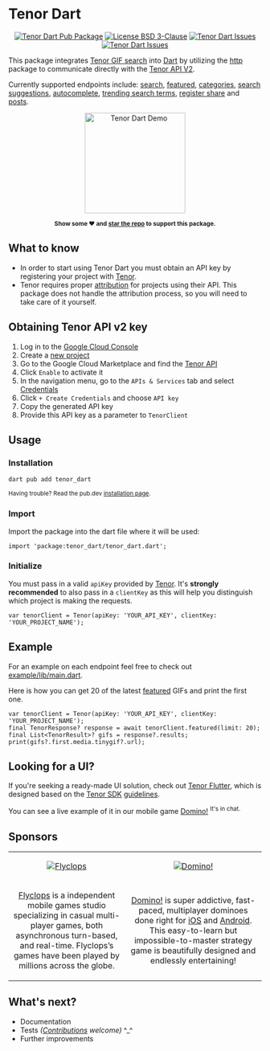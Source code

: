 # Tenor Dart

<p align="center">
  <a href="https://pub.dartlang.org/packages/tenor_dart"><img src="https://img.shields.io/pub/v/tenor_dart.svg" alt="Tenor Dart Pub Package" /></a>
  <a href="https://opensource.org/license/bsd-3-clause"><img src="https://img.shields.io/badge/License-BSD_3--Clause-blue.svg" alt="License BSD 3-Clause" /></a>
  <a href="https://github.com/flyclops/tenor_dart/stargazers"><img src="https://img.shields.io/github/stars/flyclops/tenor_dart?style=flat" alt="Tenor Dart Issues" /></a>
  <a href="https://github.com/flyclops/tenor_dart/issues"><img src="https://img.shields.io/github/issues/flyclops/tenor_dart" alt="Tenor Dart Issues" /></a>
</p>

This package integrates [Tenor GIF search](httpsku://tenor.com/) into [Dart](https://dart.dev/) by utilizing the [http](https://pub.dev/packages/http) package to communicate directly with the [Tenor API V2](https://developers.google.com/tenor/guides/quickstart).

Currently supported endpoints include: [search](https://developers.google.com/tenor/guides/endpoints#search), [featured](https://developers.google.com/tenor/guides/endpoints#featured), [categories](https://developers.google.com/tenor/guides/endpoints#categories), [search suggestions](https://developers.google.com/tenor/guides/endpoints#search-suggestions), [autocomplete](https://developers.google.com/tenor/guides/endpoints#autocomplete), [trending search terms](https://developers.google.com/tenor/guides/endpoints#trending-search), [register share](https://developers.google.com/tenor/guides/endpoints#register-share) and [posts](https://developers.google.com/tenor/guides/endpoints#posts).

<p align="center"><img src="https://github.com/flyclops/tenor_dart/raw/main/example/assets/demo.gif" width="200" alt="Tenor Dart Demo"/></p>

<p align="center"><strong><sup>Show some ❤️ and <a href="https://github.com/flyclops/tenor_dart">star the repo</a> to support this package.</sup></strong></p>

## What to know

- In order to start using Tenor Dart you must obtain an API key by registering your project with [Tenor](https://developers.google.com/tenor/guides/quickstart).
- Tenor requires proper [attribution](https://developers.google.com/tenor/guides/attribution) for projects using their API. This package does not handle the attribution process, so you will need to take care of it yourself.

## Obtaining Tenor API v2 key

1. Log in to the [Google Cloud Console](https://console.cloud.google.com)
2. Create a [new project](https://console.cloud.google.com/projectcreate)
3. Go to the Google Cloud Marketplace and find the [Tenor API](https://console.cloud.google.com/marketplace/product/google/tenor.googleapis.com)
4. Click `Enable` to activate it
5. In the navigation menu, go to the `APIs & Services` tab and select [Credentials](https://console.cloud.google.com/apis/credentials)
6. Click `+ Create Credentials` and choose `API key`
7. Copy the generated API key
8. Provide this API key as a parameter to `TenorClient`

## Usage

### Installation

```
dart pub add tenor_dart
```

<sup>Having trouble? Read the pub.dev <a href="https://pub.dev/packages/tenor_dart/install">installation page</a>.</sup>

### Import

Import the package into the dart file where it will be used:

```
import 'package:tenor_dart/tenor_dart.dart';
```

### Initialize

You must pass in a valid `apiKey` provided by [Tenor](https://developers.google.com/tenor/guides/quickstart). It's **strongly recommended** to also pass in a `clientKey` as this will help you distinguish which project is making the requests.

```
var tenorClient = Tenor(apiKey: 'YOUR_API_KEY', clientKey: 'YOUR_PROJECT_NAME');
```

## Example

For an example on each endpoint feel free to check out [example/lib/main.dart](https://github.com/Flyclops/tenor_dart/blob/main/example/lib/main.dart).

Here is how you can get 20 of the latest [featured](https://developers.google.com/tenor/guides/endpoints#featured) GIFs and print the first one.

```
var tenorClient = Tenor(apiKey: 'YOUR_API_KEY', clientKey: 'YOUR_PROJECT_NAME');
final TenorResponse? response = await tenorClient.featured(limit: 20);
final List<TenorResult>? gifs = response?.results;
print(gifs?.first.media.tinygif?.url);
```

## Looking for a UI?

If you're seeking a ready-made UI solution, check out [Tenor Flutter](https://pub.dartlang.org/packages/tenor_flutter), which is designed based on the [Tenor SDK](https://developers.google.com/tenor/guides/quickstart#launch-search) [guidelines](https://developers.google.com/tenor/guides/attribution). 

You can see a live example of it in our mobile game [Domino!](https://flyclops.com/games/domino.html) <sup>It's in chat.</sup>

## Sponsors

<table>
  <tr>
    <td><p align="center"><a href="https://flyclops.com/"><img src="https://github.com/flyclops/tenor_dart/raw/main/example/assets/flyclops_logo_github" alt="Flyclops"/></a></p></td>
    <td><p align="center"><a href="https://flyclops.com/games/domino.html"><img src="https://github.com/flyclops/tenor_dart/raw/main/example/assets/domino_logo_github" alt="Domino!"/></a></p></td>
  </tr>
  <tr>
    <td><p align="center"><a href="https://flyclops.com/">Flyclops</a> is a independent mobile games studio specializing in casual multi-player games, both asynchronous turn-based, and real-time. Flyclops’s games have been played by millions across&nbsp;the&nbsp;globe.</p></td>
    <td><p align="center"><a href="https://flyclops.com/games/domino.html">Domino!</a> is super addictive, fast-paced, multiplayer dominoes done right for <a href="http://j.mp/domino_FREE">iOS</a> and <a href="http://flycl.ps/domino_android">Android</a>. This easy-to-learn but impossible-to-master strategy game is beautifully designed and endlessly&nbsp;entertaining!</p></td>
  </tr>
</table>

## What's next?

- Documentation
- Tests *([Contributions](https://github.com/Flyclops/tenor_dart/blob/main/CONTRIBUTING.md) welcome)* ^_^
- Further improvements

